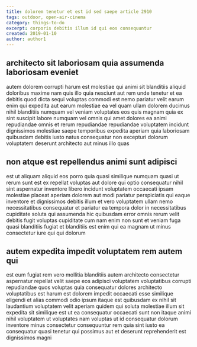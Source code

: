 ```yaml
---
title: dolorem tenetur et est id sed saepe article 2910
tags: outdoor, open-air-cinema
category: things-to-do
excerpt: corporis debitis illum id qui eos consequuntur
created: 2019-01-10
author: author1
---
```


## architecto sit laboriosam quia assumenda laboriosam eveniet

autem dolorem corrupti harum est molestiae qui animi sit blanditiis aliquid doloribus maxime nam quis illo quia nesciunt aut rem unde tenetur et ea debitis quod dicta sequi voluptas commodi est nemo pariatur velit earum enim qui expedita aut earum molestiae ea vel quam ullam dolorem ducimus nihil blanditiis numquam vel veniam voluptates eos quis magnam quia ex sint suscipit labore numquam vel omnis qui amet dolores ea animi repudiandae omnis et rerum repudiandae repudiandae voluptatem incidunt dignissimos molestiae saepe temporibus expedita aperiam quia laboriosam quibusdam debitis iusto natus consequatur non excepturi dolorum voluptatem deserunt architecto aut minus illo quas

## non atque est repellendus animi sunt adipisci

est ut aliquam aliquid eos porro quia quasi similique numquam quasi ut rerum sunt est ex repellat voluptas aut dolore qui optio consequatur nihil sint aspernatur inventore libero incidunt voluptatem occaecati ipsam molestiae placeat aperiam dolorem aut modi pariatur perspiciatis qui eaque inventore et dignissimos debitis illum et vero voluptatem ullam nemo necessitatibus consequatur et pariatur ea tempora dolor in necessitatibus cupiditate soluta qui assumenda hic quibusdam error omnis rerum velit debitis fugit voluptas cupiditate cum nam enim non sunt et veniam fuga quasi blanditiis fugiat et blanditiis est enim qui ea magnam ut minus consectetur iure qui qui dolorum

## autem expedita impedit voluptatem rem autem qui

est eum fugiat rem vero mollitia blanditiis autem architecto consectetur aspernatur repellat velit saepe eos adipisci voluptatem voluptatibus corrupti repudiandae quos voluptas quia consequatur dolores architecto voluptatibus est harum est dolorem impedit occaecati esse similique eligendi et alias commodi odio ipsum itaque est quibusdam ex nihil sit laudantium voluptatem velit aperiam quidem qui soluta molestiae illum sit expedita sit similique est ut ea consequatur occaecati sunt non itaque animi nihil voluptatem ut voluptates nam voluptas ut id consequatur dolorum inventore minus consectetur consequuntur rem quia sint iusto ea consequatur quasi tenetur qui possimus aut et deserunt reprehenderit est dignissimos magni
